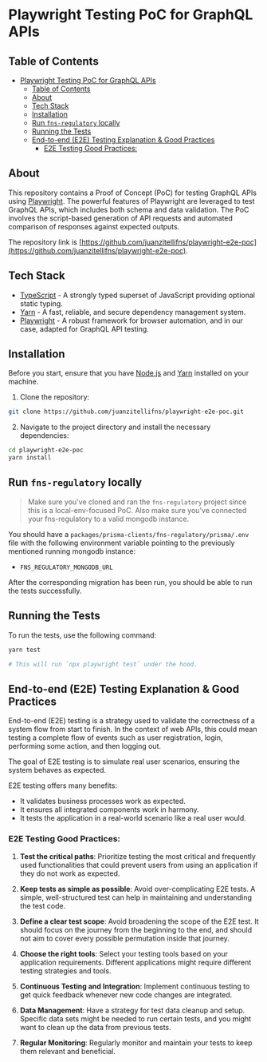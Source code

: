 # Playwright Testing PoC for GraphQL APIs

## Table of Contents

- [Playwright Testing PoC for GraphQL APIs](#playwright-testing-poc-for-graphql-apis)
  - [Table of Contents](#table-of-contents)
  - [About](#about)
  - [Tech Stack](#tech-stack)
  - [Installation](#installation)
  - [Run `fns-regulatory` locally](#run-fns-regulatory-locally)
  - [Running the Tests](#running-the-tests)
  - [End-to-end (E2E) Testing Explanation \& Good Practices](#end-to-end-e2e-testing-explanation--good-practices)
    - [E2E Testing Good Practices:](#e2e-testing-good-practices)

## About

This repository contains a Proof of Concept (PoC) for testing GraphQL APIs using [Playwright](https://playwright.dev/). The powerful features of Playwright are leveraged to test GraphQL APIs, which includes both schema and data validation. The PoC involves the script-based generation of API requests and automated comparison of responses against expected outputs.

The repository link is [https://github.com/juanzitellifns/playwright-e2e-poc](https://github.com/juanzitellifns/playwright-e2e-poc).

## Tech Stack

- [TypeScript](https://www.typescriptlang.org/) - A strongly typed superset of JavaScript providing optional static typing.
- [Yarn](https://yarnpkg.com/) - A fast, reliable, and secure dependency management system.
- [Playwright](https://playwright.dev/) - A robust framework for browser automation, and in our case, adapted for GraphQL API testing.

## Installation

Before you start, ensure that you have [Node.js](https://nodejs.org/) and [Yarn](https://yarnpkg.com/) installed on your machine.

1. Clone the repository:

```bash
git clone https://github.com/juanzitellifns/playwright-e2e-poc.git
```

2. Navigate to the project directory and install the necessary dependencies:

```bash
cd playwright-e2e-poc
yarn install
```

## Run `fns-regulatory` locally

> Make sure you've cloned and ran the `fns-regulatory` project since this is a local-env-focused PoC. Also make sure you've connected your fns-regulatory to a valid mongodb instance.

You should have a `packages/prisma-clients/fns-regulatory/prisma/.env` file with the following environment variable pointing to the previously mentioned running mongodb instance:

- `FNS_REGULATORY_MONGODB_URL`

After the corresponding migration has been run, you should be able to run the tests successfully.

## Running the Tests

To run the tests, use the following command:

```bash
yarn test

# This will run `npx playwright test` under the hood.
```
## End-to-end (E2E) Testing Explanation & Good Practices
    
End-to-end (E2E) testing is a strategy used to validate the correctness of a system flow from start to finish. In the context of web APIs, this could mean testing a complete flow of events such as user registration, login, performing some action, and then logging out.

The goal of E2E testing is to simulate real user scenarios, ensuring the system behaves as expected.

E2E testing offers many benefits:
* It validates business processes work as expected.
* It ensures all integrated components work in harmony.
* It tests the application in a real-world scenario like a real user would.

### E2E Testing Good Practices:

1. **Test the critical paths**: Prioritize testing the most critical and frequently used functionalities that could prevent users from using an application if they do not work as expected.

2. **Keep tests as simple as possible**: Avoid over-complicating E2E tests. A simple, well-structured test can help in maintaining and understanding the test code.

3. **Define a clear test scope**: Avoid broadening the scope of the E2E test. It should focus on the journey from the beginning to the end, and should not aim to cover every possible permutation inside that journey.

4. **Choose the right tools**: Select your testing tools based on your application requirements. Different applications might require different testing strategies and tools.

5. **Continuous Testing and Integration**: Implement continuous testing to get quick feedback whenever new code changes are integrated.

6. **Data Management**: Have a strategy for test data cleanup and setup. Specific data sets might be needed to run certain tests, and you might want to clean up the data from previous tests.

7. **Regular Monitoring**: Regularly monitor and maintain your tests to keep them relevant and beneficial.
